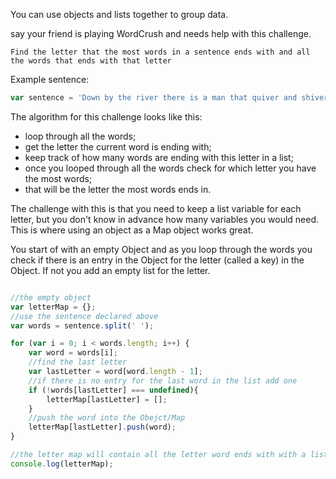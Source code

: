 


You can use objects and lists together to group data.

 say your friend is playing WordCrush and needs help with this challenge.

`Find the letter that the most words in a sentence ends with and all the words that ends with that letter`

Example sentence:

```javascript
var sentence = 'Down by the river there is a man that quiver and shiver, but he needs to deliver a packet that he think is a big racket and a packet of of gum.'
```

The algorithm for this challenge looks like this:

* loop through all the words;
* get the letter the current word is ending with;
* keep track of how many words are ending with this letter in a list;
* once you looped through all the words check for which letter you have the most words;
* that will be the letter the most words ends in.

The challenge with this is that you need to keep a list variable for each letter, but you don't know in advance how many variables you would need. This is where using an object as a Map object works great.

You start of with an empty Object and as you loop through the words you check if there is an entry in the Object for the letter (called a key) in the Object. If not you add an empty list for the letter.

```javascript

//the empty object
var letterMap = {};
//use the sentence declared above
var words = sentence.split(' ');

for (var i = 0; i < words.length; i++) {
    var word = words[i];
    //find the last letter
    var lastLetter = word[word.length - 1];
    //if there is no entry for the last word in the list add one
    if (!words[lastLetter] === undefined){
        letterMap[lastLetter] = [];
    }
    //push the word into the Obejct/Map
    letterMap[lastLetter].push(word);
}

//the letter map will contain all the letter word ends with with a list of words for each
console.log(letterMap);

```
